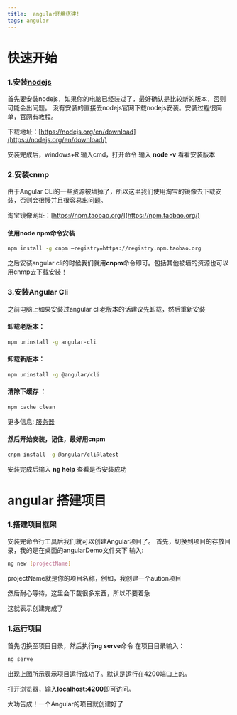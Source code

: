 ```yaml
---
title:  angular环境搭建!
tags: angular
---
```

# 快速开始

### 1.安装[nodejs](https://nodejs.org/en/download/)
首先要安装nodejs，如果你的电脑已经装过了，最好确认是比较新的版本，否则可能会出问题。 
没有安装的直接去nodejs官网下载nodejs安装。安装过程很简单，官网有教程。

下载地址：[https://nodejs.org/en/download](https://nodejs.org/en/download/)

安装完成后，windows+R 输入cmd，打开命令
输入 **node -v** 看看安装版本 

### 2.安装cnmp
由于Angular CLi的一些资源被墙掉了，所以这里我们使用淘宝的镜像去下载安装，否则会很慢并且很容易出问题。

 淘宝镜像网址：[https://npm.taobao.org/](https://npm.taobao.org/)
 
 #### 使用node npm命令安装
``` bash
npm install -g cnpm –registry=https://registry.npm.taobao.org
```
之后安装angular cli的时候我们就用**cnpm**命令即可。包括其他被墙的资源也可以用cnmp去下载安装！

### 3.安装Angular Cli

之前电脑上如果安装过angular cli老版本的话建议先卸载，然后重新安装
#### 卸载老版本：
``` bash
npm uninstall -g angular-cli 
```
#### 卸载新版本：
``` bash
npm uninstall -g @angular/cli
```
#### 清除下缓存 ：
``` bash
npm cache clean
```
更多信息: [服务器](https://hexo.io/docs/server.html)

#### 然后开始安装，记住，最好用**cnpm**

``` bash
cnpm install -g @angular/cli@latest
```

安装完成后输入 **ng help** 查看是否安装成功 


# angular 搭建项目

### 1.搭建项目框架
安装完命令行工具后我们就可以创建Angular项目了。 
首先，切换到项目的存放目录，我的是在桌面的angularDemo文件夹下 
输入:
``` bash
ng new [projectName] 
```
projectName就是你的项目名称，例如，我创建一个aution项目

然后耐心等待，这里会下载很多东西，所以不要着急

这就表示创建完成了
### 1.运行项目
首先切换至项目目录，然后执行**ng serve**命令
在项目目录输入：
 ``` bash
ng serve
 ```
 
 出现上图所示表示项目运行成功了。默认是运行在4200端口上的。
  
 打开浏览器，输入**localhost:4200**即可访问。

 大功告成！一个Angular的项目就创建好了

